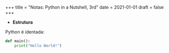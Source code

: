 +++
title = "Notas: Python in a Nutshell, 3rd"
date = 2021-01-01
draft = false
+++

* __Estrutura__

Python é identada:

```python
def main():
    print("Hello World!")
```